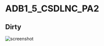 # ADB1_5_CSDLNC_PA2
## Dirty
![screenshot](https://user-images.githubusercontent.com/75741758/144582659-8a0f6ee0-8f98-4f04-822f-52a9bfc32c22.png)
